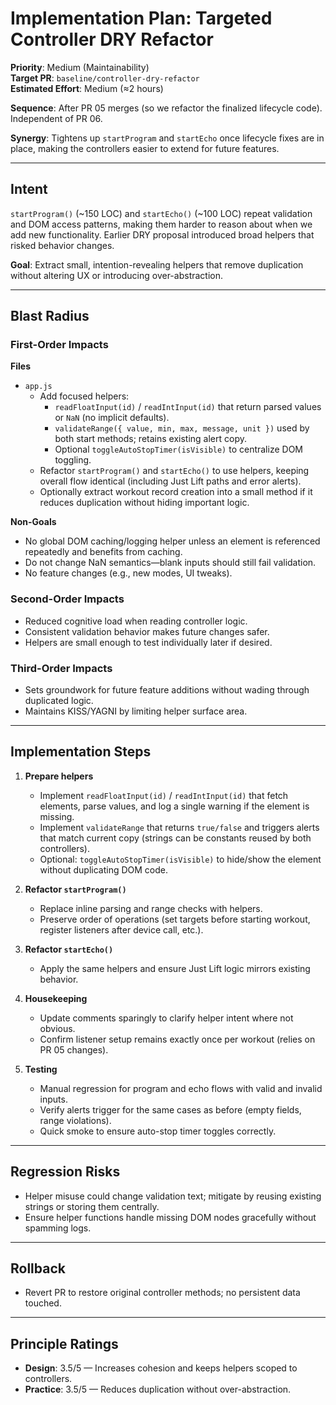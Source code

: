 # Implementation Plan: Targeted Controller DRY Refactor

**Priority**: Medium (Maintainability)  
**Target PR**: `baseline/controller-dry-refactor`  
**Estimated Effort**: Medium (≈2 hours)

**Sequence**: After PR 05 merges (so we refactor the finalized lifecycle code). Independent of PR 06.

**Synergy**: Tightens up `startProgram` and `startEcho` once lifecycle fixes are in place, making the controllers easier to extend for future features.

---

## Intent

`startProgram()` (~150 LOC) and `startEcho()` (~100 LOC) repeat validation and DOM access patterns, making them harder to reason about when we add new functionality. Earlier DRY proposal introduced broad helpers that risked behavior changes.

**Goal**: Extract small, intention-revealing helpers that remove duplication without altering UX or introducing over-abstraction.

---

## Blast Radius

### First-Order Impacts

**Files**
- `app.js`
  - Add focused helpers:
    - `readFloatInput(id)` / `readIntInput(id)` that return parsed values or `NaN` (no implicit defaults).
    - `validateRange({ value, min, max, message, unit })` used by both start methods; retains existing alert copy.
    - Optional `toggleAutoStopTimer(isVisible)` to centralize DOM toggling.
  - Refactor `startProgram()` and `startEcho()` to use helpers, keeping overall flow identical (including Just Lift paths and error alerts).
  - Optionally extract workout record creation into a small method if it reduces duplication without hiding important logic.

**Non-Goals**
- No global DOM caching/logging helper unless an element is referenced repeatedly and benefits from caching.
- Do not change NaN semantics—blank inputs should still fail validation.
- No feature changes (e.g., new modes, UI tweaks).

### Second-Order Impacts

- Reduced cognitive load when reading controller logic.
- Consistent validation behavior makes future changes safer.
- Helpers are small enough to test individually later if desired.

### Third-Order Impacts

- Sets groundwork for future feature additions without wading through duplicated logic.
- Maintains KISS/YAGNI by limiting helper surface area.

---

## Implementation Steps

1. **Prepare helpers**
   - Implement `readFloatInput(id)` / `readIntInput(id)` that fetch elements, parse values, and log a single warning if the element is missing.
   - Implement `validateRange` that returns `true/false` and triggers alerts that match current copy (strings can be constants reused by both controllers).
   - Optional: `toggleAutoStopTimer(isVisible)` to hide/show the element without duplicating DOM code.

2. **Refactor `startProgram()`**
   - Replace inline parsing and range checks with helpers.
   - Preserve order of operations (set targets before starting workout, register listeners after device call, etc.).

3. **Refactor `startEcho()`**
   - Apply the same helpers and ensure Just Lift logic mirrors existing behavior.

4. **Housekeeping**
   - Update comments sparingly to clarify helper intent where not obvious.
   - Confirm listener setup remains exactly once per workout (relies on PR 05 changes).

5. **Testing**
   - Manual regression for program and echo flows with valid and invalid inputs.
   - Verify alerts trigger for the same cases as before (empty fields, range violations).
   - Quick smoke to ensure auto-stop timer toggles correctly.

---

## Regression Risks

- Helper misuse could change validation text; mitigate by reusing existing strings or storing them centrally.
- Ensure helper functions handle missing DOM nodes gracefully without spamming logs.

---

## Rollback

- Revert PR to restore original controller methods; no persistent data touched.

---

## Principle Ratings

- **Design**: 3.5/5 — Increases cohesion and keeps helpers scoped to controllers.
- **Practice**: 3.5/5 — Reduces duplication without over-abstraction.

